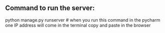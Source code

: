 

Command to run the server:
--------------------------
python manage.py runserver  # when you run this command in the pycharm one IP address will come in the terminal copy and paste in the browser
